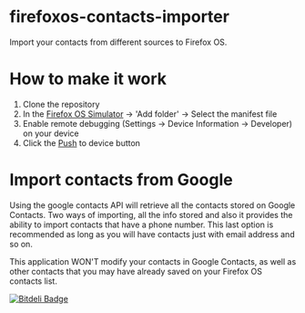 firefoxos-contacts-importer
===========================

Import your contacts from different sources to Firefox OS.

# How to make it work

1. Clone the repository
2. In the [Firefox OS Simulator](https://addons.mozilla.org/en-US/firefox/addon/firefox-os-simulator/) -> 'Add folder' -> Select the manifest file
3. Enable remote debugging (Settings -> Device Information -> Developer) on your device
4. Click the [Push](https://hacks.mozilla.org/2013/03/firefox-os-simulator-previewing-version-3-0/) to device button

# Import contacts from Google

Using the google contacts API will retrieve all the contacts stored on Google Contacts.
Two ways of importing, all the info stored and also it provides the ability to import
contacts that have a phone number.
This last option is recommended as long as you will have contacts just with email
address and so on.

This application WON'T modify your contacts in Google Contacts, as well as other contacts
that you may have already saved on your Firefox OS contacts list.


[![Bitdeli Badge](https://d2weczhvl823v0.cloudfront.net/arcturus/firefoxos-contacts-importer/trend.png)](https://bitdeli.com/free "Bitdeli Badge")

